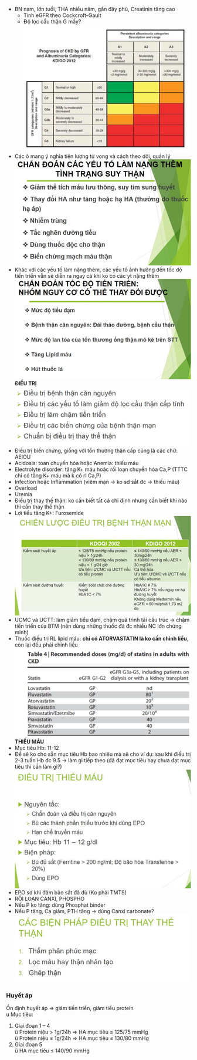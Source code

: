 - BN nam, lớn tuổi, THA nhiều năm, gần đây phù, Creatinin tăng cao  
	- Tính eGFR theo Cockcroft-Gault  
	- Độ lọc cầu thận G mấy?  
![Buổi 14 - Hệ thận niệu (nội)-1687358618029.jpeg](../../../../200%20Files/image/image/Bu%E1%BB%95i%2014%20-%20H%E1%BB%87%20th%E1%BA%ADn%20ni%E1%BB%87u%20(n%E1%BB%99i)-1687358618029.jpeg)  
- Các ô mang ý nghĩa tiên lượng tử vong và cách theo dõi, quản lý  
![Buổi 14 - Hệ thận niệu (nội)-1687358625760.jpeg](../../../../200%20Files/image/image/Bu%E1%BB%95i%2014%20-%20H%E1%BB%87%20th%E1%BA%ADn%20ni%E1%BB%87u%20(n%E1%BB%99i)-1687358625760.jpeg)  
- Khác với các yếu tố làm nặng thêm, các yếu tố ảnh hưởng đến tốc độ tiến triển vẫn sẽ diễn ra ngay cả khi ko có các yt nặng thêm  
![Buổi 14 - Hệ thận niệu (nội)-1687358630642.jpeg](../../../../200%20Files/image/image/Bu%E1%BB%95i%2014%20-%20H%E1%BB%87%20th%E1%BA%ADn%20ni%E1%BB%87u%20(n%E1%BB%99i)-1687358630642.jpeg)  
**ĐIỀU TRỊ**  
![Buổi 14 - Hệ thận niệu (nội)-1687358643937.jpeg](../../../../200%20Files/image/image/Bu%E1%BB%95i%2014%20-%20H%E1%BB%87%20th%E1%BA%ADn%20ni%E1%BB%87u%20(n%E1%BB%99i)-1687358643937.jpeg)  
- Điều trị biến chứng, giống với tổn thương thận cấp cũng là các chữ: AEIOU  
- Acidosis: toan chuyển hóa hoặc Anemia: thiếu máu  
- Electrolyte disorder: tăng K+ máu hoặc rối loạn chuyển hóa Ca,P (TTTC chỉ có tăng K+ máu mà k có rl Ca,P)  
- Infection hoặc Inflammation (viêm mạn -> ko sd sắt đc -> thiếu máu)  
- Overload  
- Uremia  
- Điều trị thay thế thận: ko cần biết tất cả chỉ định nhưng cần biết khi nào thì cần thay thế thận  
- Lợi tiểu tăng K+: Furosemide  
![Buổi 14 - Hệ thận niệu (nội)-1687358654577.jpeg](../../../../200%20Files/image/image/Bu%E1%BB%95i%2014%20-%20H%E1%BB%87%20th%E1%BA%ADn%20ni%E1%BB%87u%20(n%E1%BB%99i)-1687358654577.jpeg)  
- UCMC và UCTT: làm giảm tiểu đạm, chậm quá trình tái cấu trúc -> chậm tiến triển của BTM (nên dùng những thuốc đã đc nhiều NC lớn chứng minh)  
- Thuốc điều trị RL lipid máu: **chỉ có ATORVASTATIN là ko cần chỉnh liều**, còn lại đều phải chỉnh liều  
![Buổi 14 - Hệ thận niệu (nội)-1687358659375.jpeg](../../../../200%20Files/image/image/Bu%E1%BB%95i%2014%20-%20H%E1%BB%87%20th%E1%BA%ADn%20ni%E1%BB%87u%20(n%E1%BB%99i)-1687358659375.jpeg)  
**THIẾU MÁU**  
- Mục tiêu Hb: 11-12  
- Đề sẽ ko cho sẵn mục tiêu Hb bao nhiêu mà sẽ cho ví dụ: sau khi điều trị 2-3 tuần Hb đc 9.5 -> làm gì tiếp theo (đã đạt mục tiêu hay chưa đạt mục tiêu thì cần làm gì?)  
![Buổi 14 - Hệ thận niệu (nội)-1687358688994.jpeg](../../../../200%20Files/image/image/Bu%E1%BB%95i%2014%20-%20H%E1%BB%87%20th%E1%BA%ADn%20ni%E1%BB%87u%20(n%E1%BB%99i)-1687358688994.jpeg)  
- EPO sd khi đảm bảo sắt đã đủ (Ko phải TMTS)  
- RỐI LOẠN CANXI, PHOSPHO  
- Nếu P ko tăng: dùng Phosphat binder  
- Nếu P tăng, Ca giảm, PTH tăng -> dùng Canxi carbonate?  
![Buổi 14 - Hệ thận niệu (nội)-1687358699802.jpeg](../../../../200%20Files/image/image/Bu%E1%BB%95i%2014%20-%20H%E1%BB%87%20th%E1%BA%ADn%20ni%E1%BB%87u%20(n%E1%BB%99i)-1687358699802.jpeg)  
  
  
### Huyết áp  
Ổn định huyết áp => giảm tiến triển, giảm tiểu protein    
u Mục tiêu:    
1. Giai đoạn 1 – 4    
ü Protein niệu > 1g/24h => HA mục tiêu ≤ 125/75 mmHg    
ü Protein niệu ≤ 1g/24h => HA mục tiêu ≤ 130/80 mmHg    
2. Giai đoạn 5    
ü HA mục tiêu ≤ 140/90 mmHg